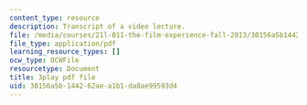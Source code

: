 ```yaml
---
content_type: resource
description: Transcript of a video lecture.
file: /media/courses/21l-011-the-film-experience-fall-2013/30156a5b144262aea1b1da8ae99593d4_NOT1VZrNkMo.pdf
file_type: application/pdf
learning_resource_types: []
ocw_type: OCWFile
resourcetype: Document
title: 3play pdf file
uid: 30156a5b-1442-62ae-a1b1-da8ae99593d4
---
```

